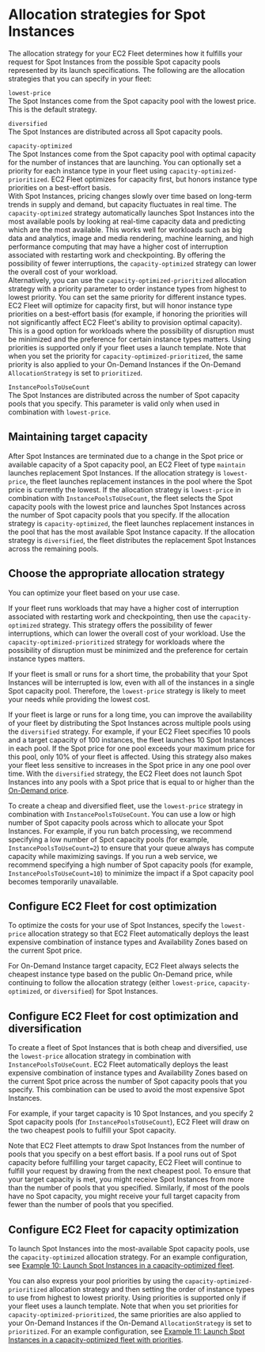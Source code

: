 # Allocation strategies for Spot Instances<a name="ec2-fleet-allocation-strategy"></a>

The allocation strategy for your EC2 Fleet determines how it fulfills your request for Spot Instances from the possible Spot capacity pools represented by its launch specifications\. The following are the allocation strategies that you can specify in your fleet:

`lowest-price`  
The Spot Instances come from the Spot capacity pool with the lowest price\. This is the default strategy\.

`diversified`  
The Spot Instances are distributed across all Spot capacity pools\.

`capacity-optimized`  
The Spot Instances come from the Spot capacity pool with optimal capacity for the number of instances that are launching\. You can optionally set a priority for each instance type in your fleet using `capacity-optimized-prioritized`\. EC2 Fleet optimizes for capacity first, but honors instance type priorities on a best\-effort basis\.  
With Spot Instances, pricing changes slowly over time based on long\-term trends in supply and demand, but capacity fluctuates in real time\. The `capacity-optimized` strategy automatically launches Spot Instances into the most available pools by looking at real\-time capacity data and predicting which are the most available\. This works well for workloads such as big data and analytics, image and media rendering, machine learning, and high performance computing that may have a higher cost of interruption associated with restarting work and checkpointing\. By offering the possibility of fewer interruptions, the `capacity-optimized` strategy can lower the overall cost of your workload\.  
Alternatively, you can use the `capacity-optimized-prioritized` allocation strategy with a priority parameter to order instance types from highest to lowest priority\. You can set the same priority for different instance types\. EC2 Fleet will optimize for capacity first, but will honor instance type priorities on a best\-effort basis \(for example, if honoring the priorities will not significantly affect EC2 Fleet's ability to provision optimal capacity\)\. This is a good option for workloads where the possibility of disruption must be minimized and the preference for certain instance types matters\. Using priorities is supported only if your fleet uses a launch template\. Note that when you set the priority for `capacity-optimized-prioritized`, the same priority is also applied to your On\-Demand Instances if the On\-Demand `AllocationStrategy` is set to `prioritized`\.

`InstancePoolsToUseCount`  
The Spot Instances are distributed across the number of Spot capacity pools that you specify\. This parameter is valid only when used in combination with `lowest-price`\.

## Maintaining target capacity<a name="ec2-fleet-maintain-fleet-capacity"></a>

After Spot Instances are terminated due to a change in the Spot price or available capacity of a Spot capacity pool, an EC2 Fleet of type `maintain` launches replacement Spot Instances\. If the allocation strategy is `lowest-price`, the fleet launches replacement instances in the pool where the Spot price is currently the lowest\. If the allocation strategy is `lowest-price` in combination with `InstancePoolsToUseCount`, the fleet selects the Spot capacity pools with the lowest price and launches Spot Instances across the number of Spot capacity pools that you specify\. If the allocation strategy is `capacity-optimized`, the fleet launches replacement instances in the pool that has the most available Spot Instance capacity\. If the allocation strategy is `diversified`, the fleet distributes the replacement Spot Instances across the remaining pools\.

## Choose the appropriate allocation strategy<a name="ec2-fleet-allocation-use-cases"></a>

You can optimize your fleet based on your use case\.

If your fleet runs workloads that may have a higher cost of interruption associated with restarting work and checkpointing, then use the `capacity-optimized` strategy\. This strategy offers the possibility of fewer interruptions, which can lower the overall cost of your workload\. Use the `capacity-optimized-prioritized` strategy for workloads where the possibility of disruption must be minimized and the preference for certain instance types matters\.

If your fleet is small or runs for a short time, the probability that your Spot Instances will be interrupted is low, even with all of the instances in a single Spot capacity pool\. Therefore, the `lowest-price` strategy is likely to meet your needs while providing the lowest cost\.

If your fleet is large or runs for a long time, you can improve the availability of your fleet by distributing the Spot Instances across multiple pools using the `diversified` strategy\. For example, if your EC2 Fleet specifies 10 pools and a target capacity of 100 instances, the fleet launches 10 Spot Instances in each pool\. If the Spot price for one pool exceeds your maximum price for this pool, only 10% of your fleet is affected\. Using this strategy also makes your fleet less sensitive to increases in the Spot price in any one pool over time\. With the `diversified` strategy, the EC2 Fleet does not launch Spot Instances into any pools with a Spot price that is equal to or higher than the [On\-Demand price](https://aws.amazon.com/ec2/pricing/)\.

To create a cheap and diversified fleet, use the `lowest-price` strategy in combination with `InstancePoolsToUseCount`\. You can use a low or high number of Spot capacity pools across which to allocate your Spot Instances\. For example, if you run batch processing, we recommend specifying a low number of Spot capacity pools \(for example, `InstancePoolsToUseCount=2`\) to ensure that your queue always has compute capacity while maximizing savings\. If you run a web service, we recommend specifying a high number of Spot capacity pools \(for example, `InstancePoolsToUseCount=10`\) to minimize the impact if a Spot capacity pool becomes temporarily unavailable\.

## Configure EC2 Fleet for cost optimization<a name="ec2-fleet-strategy-cost-optimization"></a>

To optimize the costs for your use of Spot Instances, specify the `lowest-price` allocation strategy so that EC2 Fleet automatically deploys the least expensive combination of instance types and Availability Zones based on the current Spot price\.

For On\-Demand Instance target capacity, EC2 Fleet always selects the cheapest instance type based on the public On\-Demand price, while continuing to follow the allocation strategy \(either `lowest-price`, `capacity-optimized`, or `diversified`\) for Spot Instances\.

## Configure EC2 Fleet for cost optimization and diversification<a name="ec2-fleet-strategy-cost-optimization-and-diversified"></a>

To create a fleet of Spot Instances that is both cheap and diversified, use the `lowest-price` allocation strategy in combination with `InstancePoolsToUseCount`\. EC2 Fleet automatically deploys the least expensive combination of instance types and Availability Zones based on the current Spot price across the number of Spot capacity pools that you specify\. This combination can be used to avoid the most expensive Spot Instances\.

For example, if your target capacity is 10 Spot Instances, and you specify 2 Spot capacity pools \(for `InstancePoolsToUseCount`\), EC2 Fleet will draw on the two cheapest pools to fulfill your Spot capacity\.

Note that EC2 Fleet attempts to draw Spot Instances from the number of pools that you specify on a best effort basis\. If a pool runs out of Spot capacity before fulfilling your target capacity, EC2 Fleet will continue to fulfill your request by drawing from the next cheapest pool\. To ensure that your target capacity is met, you might receive Spot Instances from more than the number of pools that you specified\. Similarly, if most of the pools have no Spot capacity, you might receive your full target capacity from fewer than the number of pools that you specified\.

## Configure EC2 Fleet for capacity optimization<a name="ec2-fleet-strategy-capacity-optimized"></a>

To launch Spot Instances into the most\-available Spot capacity pools, use the `capacity-optimized` allocation strategy\. For an example configuration, see [Example 10: Launch Spot Instances in a capacity\-optimized fleet](ec2-fleet-examples.md#ec2-fleet-config10)\.

You can also express your pool priorities by using the `capacity-optimized-prioritized` allocation strategy and then setting the order of instance types to use from highest to lowest priority\. Using priorities is supported only if your fleet uses a launch template\. Note that when you set priorities for `capacity-optimized-prioritized`, the same priorities are also applied to your On\-Demand Instances if the On\-Demand `AllocationStrategy` is set to `prioritized`\. For an example configuration, see [Example 11: Launch Spot Instances in a capacity\-optimized fleet with priorities](ec2-fleet-examples.md#ec2-fleet-config11)\.
